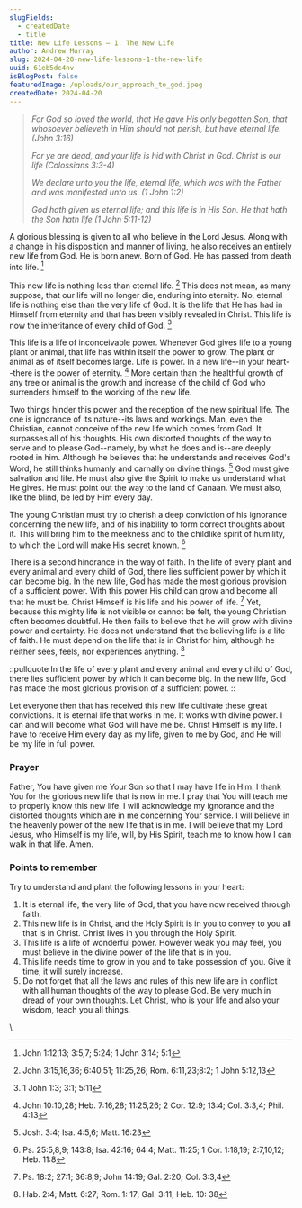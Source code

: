 ```yaml
---
slugFields:
  - createdDate
  - title
title: New Life Lessons – 1. The New Life
author: Andrew Murray
slug: 2024-04-20-new-life-lessons-1-the-new-life
uuid: 61eb5dc4nv
isBlogPost: false
featuredImage: /uploads/our_approach_to_god.jpeg
createdDate: 2024-04-20
---
```

> *For God so loved the world, that He gave His only begotten Son, that whosoever believeth in Him should not perish, but have eternal life. (John 3:16)*
>
> *For ye are dead, and your life is hid with Christ in God. Christ is our life (Colossians 3:3-4)*
>
> *We declare unto you the life, eternal life, which was with the Father and was manifested unto us. (1 John 1:2)*
>
> *God hath given us eternal life; and this life is in His Son. He that hath the Son hath life (1 John 5:11-12)*

A glorious blessing is given to all who believe in the Lord Jesus. Along with a change in his disposition and manner of living, he also receives an entirely new life from God. He is born anew. Born of God. He has passed from death into life. [^1]

This new life is nothing less than eternal life. [^2] This does not mean, as many suppose, that our life will no longer die, enduring into eternity. No, eternal life is nothing else than the very life of God. It is the life that He has had in Himself from eternity and that has been visibly revealed in Christ. This life is now the inheritance of every child of God. [^3]

This life is a life of inconceivable power. Whenever God gives life to a young plant or animal, that life has within itself the power to grow. The plant or animal as of itself becomes large. Life is power. In a new life--in your heart--there is the power of eternity. [^4] More certain than the healthful growth of any tree or animal is the growth and increase of the child of God who surrenders himself to the working of the new life.

Two things hinder this power and the reception of the new spiritual life. The one is ignorance of its nature--its laws and workings. Man, even the Christian, cannot conceive of the new life which comes from God. It surpasses all of his thoughts. His own distorted thoughts of the way to serve and to please God--namely, by what he does and is--are deeply rooted in him. Although he believes that he understands and receives God's Word, he still thinks humanly and carnally on divine things. [^5] God must give salvation and life. He must also give the Spirit to make us understand what He gives. He must point out the way to the land of Canaan. We must also, like the blind, be led by Him every day.

The young Christian must try to cherish a deep conviction of his ignorance concerning the new life, and of his inability to form correct thoughts about it. This will bring him to the meekness and to the childlike spirit of humility, to which the Lord will make His secret known. [^6]

There is a second hindrance in the way of faith. In the life of every plant and every animal and every child of God, there lies sufficient power by which it can become big. In the new life, God has made the most glorious provision of a sufficient power. With this power His child can grow and become all that he must be. Christ Himself is his life and his power of life. [^7] Yet, because this mighty life is not visible or cannot be felt, the young Christian often becomes doubtful. He then fails to believe that he will grow with divine power and certainty. He does not understand that the believing life is a life of faith. He must depend on the life that is in Christ for him, although he neither sees, feels, nor experiences anything. [^8]

::pullquote
In the life of every plant and every animal and every child of God, there lies sufficient power by which it can become big. In the new life, God has made the most glorious provision of a sufficient power.
::

Let everyone then that has received this new life cultivate these great convictions. It is eternal life that works in me. It works with divine power. I can and will become what God will have me be. Christ Himself is my life. I have to receive Him every day as my life, given to me by God, and He will be my life in full power.

### Prayer

Father, You have given me Your Son so that I may have life in Him. I thank You for the glorious new life that is now in me. I pray that You will teach me to properly know this new life. I will acknowledge my ignorance and the distorted thoughts which are in me concerning Your service. I will believe in the heavenly power of the new life that is in me. I will believe that my Lord Jesus, who Himself is my life, will, by His Spirit, teach me to know how I can walk in that life. Amen.

### Points to remember

Try to understand and plant the following lessons in your heart:

1. It is eternal life, the very life of God, that you have now received through faith.
2. This new life is in Christ, and the Holy Spirit is in you to convey to you all that is in Christ. Christ lives in you through the Holy Spirit.
3. This life is a life of wonderful power. However weak you may feel, you must believe in the divine power of the life that is in you.
4. This life needs time to grow in you and to take possession of you. Give it time, it will surely increase.
5. Do not forget that all the laws and rules of this new life are in conflict with all human thoughts of the way to please God. Be very much in dread of your own thoughts. Let Christ, who is your life and also your wisdom, teach you all things.

 \
[^1]: John 1:12,13; 3:5,7; 5:24; 1 John 3:14; 5:1
[^2]: John 3:15,16,36; 6:40,51; 11:25,26; Rom. 6:11,23;8:2; 1 John 5:12,13
[^3]: 1 John 1:3; 3:1; 5:11
[^4]: John 10:10,28; Heb. 7:16,28; 11:25,26; 2 Cor. 12:9; 13:4; Col. 3:3,4; Phil. 4:13
[^5]: Josh. 3:4; Isa. 4:5,6; Matt. 16:23
[^6]: Ps. 25:5,8,9; 143:8; Isa. 42:16; 64:4; Matt. 11:25; 1 Cor. 1:18,19; 2:7,10,12; Heb. 11:8
[^7]: Ps. 18:2; 27:1; 36:8,9; John 14:19; Gal. 2:20; Col. 3:3,4
[^8]: Hab. 2:4; Matt. 6:27; Rom. 1: 17; Gal. 3:11; Heb. 10: 38
